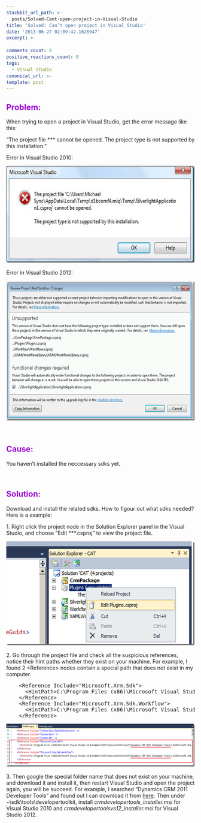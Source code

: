 ```yaml
---
stackbit_url_path: >-
  posts/Solved-Cant-open-project-in-Visual-Studio
title: 'Solved: Can’t open project in Visual Studio'
date: '2013-06-27 02:09:42.1626947'
excerpt: >-
  
comments_count: 0
positive_reactions_count: 0
tags: 
  - Visual Studio
canonical_url: >-
template: post
---
```

<h2><font color="#9b00d3">Problem:</font></h2>  <p>When trying to open a project in Visual Studio, get the error message like this:</p>  <p>“The project file *** cannot be opened. The project type is not supported by this installation.”</p>  <p>Error in Visual Studio 2010:</p>  <p><a href="https://raw.githubusercontent.com/Jeff-Tian/blogengine.net/master/Source/BlogEngine/BlogEngine.NET/App_Data/files/image_620.png"><img title="The project file *** cannot be opened. The project type is not supported by this installation." style="border-left-width: 0px; border-right-width: 0px; background-image: none; border-bottom-width: 0px; padding-top: 0px; padding-left: 0px; display: inline; padding-right: 0px; border-top-width: 0px" border="0" alt="The project file *** cannot be opened. The project type is not supported by this installation." src="https://raw.githubusercontent.com/Jeff-Tian/blogengine.net/master/Source/BlogEngine/BlogEngine.NET/App_Data/files/image_thumb_309.png" width="605" height="259" /></a></p>  <p>Error in Visual Studio 2012:</p>  <p><a href="https://raw.githubusercontent.com/Jeff-Tian/blogengine.net/master/Source/BlogEngine/BlogEngine.NET/App_Data/files/image_621.png"><img title="The project file *** cannot be opened. The project type is not supported by this installation." style="border-left-width: 0px; border-right-width: 0px; background-image: none; border-bottom-width: 0px; padding-top: 0px; padding-left: 0px; display: inline; padding-right: 0px; border-top-width: 0px" border="0" alt="The project file *** cannot be opened. The project type is not supported by this installation." src="https://raw.githubusercontent.com/Jeff-Tian/blogengine.net/master/Source/BlogEngine/BlogEngine.NET/App_Data/files/image_thumb_310.png" width="632" height="373" /></a></p>  <p>&#160;</p>  <h2><font color="#9b00d3">Cause:</font></h2>  <p>You haven’t installed the neccessary sdks yet.</p>  <p>&#160;</p>  <h2><font color="#9b00d3">Solution:</font></h2>  <p>Download and install the related sdks. How to figour out what sdks needed? Here is a example:</p>  <p>1. Right click the project node in the Solution Explorer panel in the Visual Studio, and choose “Edit ***.csproj” to view the project file.</p>  <p><a href="https://raw.githubusercontent.com/Jeff-Tian/blogengine.net/master/Source/BlogEngine/BlogEngine.NET/App_Data/files/image_622.png"><img title="Edit project file" style="border-left-width: 0px; border-right-width: 0px; background-image: none; border-bottom-width: 0px; padding-top: 0px; padding-left: 0px; display: inline; padding-right: 0px; border-top-width: 0px" border="0" alt="Edit project file" src="https://raw.githubusercontent.com/Jeff-Tian/blogengine.net/master/Source/BlogEngine/BlogEngine.NET/App_Data/files/image_thumb_311.png" width="542" height="278" /></a></p>  <p>2. Go through the project file and check all the suspicious references, notice their hint paths whether they exist on your machine. For example, I found 2 &lt;Reference&gt; nodes contain a special path that does not exist in my computer.</p>  <pre class="brush: xml">    &lt;Reference Include=&quot;Microsoft.Xrm.Sdk&quot;&gt;
      &lt;HintPath&gt;C:\Program Files (x86)\Microsoft Visual Studio 10.0\Common7\IDE\Extensions\Microsoft\Dynamics CRM 2011 Developer Tools\1.0\Microsoft.Xrm.Sdk.dll&lt;/HintPath&gt;
    &lt;/Reference&gt;
    &lt;Reference Include=&quot;Microsoft.Xrm.Sdk.Workflow&quot;&gt;
      &lt;HintPath&gt;C:\Program Files (x86)\Microsoft Visual Studio 10.0\Common7\IDE\Extensions\Microsoft\Dynamics CRM 2011 Developer Tools\1.0\Microsoft.Xrm.Sdk.Workflow.dll&lt;/HintPath&gt;
    &lt;/Reference&gt;</pre>

<p><a href="https://raw.githubusercontent.com/Jeff-Tian/blogengine.net/master/Source/BlogEngine/BlogEngine.NET/App_Data/files/image_623.png"><img title="The project file *** cannot be opened. The project type is not supported by this installation." style="border-top: 0px; border-right: 0px; background-image: none; border-bottom: 0px; padding-top: 0px; padding-left: 0px; border-left: 0px; display: inline; padding-right: 0px" border="0" alt="The project file *** cannot be opened. The project type is not supported by this installation." src="https://raw.githubusercontent.com/Jeff-Tian/blogengine.net/master/Source/BlogEngine/BlogEngine.NET/App_Data/files/image_thumb_312.png" width="655" height="115" /></a></p>

<p>3. Then google the special folder name that does not exist on your machine, and download it and install it, then restart Visual Studio and open the project again, you will be succeed. For example, I searched “Dynamics CRM 2011 Developer Tools” and found out I can download it from <a href="http://www.microsoft.com/downloads/en/details.aspx?FamilyID=420f0f05-c226-4194-b7e1-f23ceaa83b69" target="_blank">here</a>. Then under ~\sdk\tools\developertoolkit, install <em>crmdevelopertools_installer.msi</em> for Visual Studio 2010 and <em>crmdevelopertoolsvs12_installer.msi</em> for Visual Studio 2012.</p>